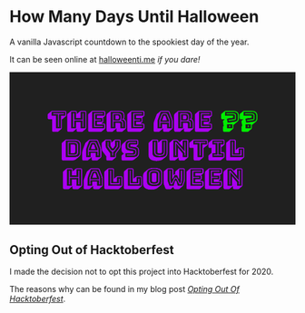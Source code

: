 # How Many Days Until Halloween

A vanilla Javascript countdown to the spookiest day of the year.

It can be seen online at [halloweenti.me](https://halloweenti.me) *if you dare!*

![](assets/social-preview.png)

## Opting Out of Hacktoberfest

I made the decision not to opt this project into Hacktoberfest for 2020.

The reasons why can be found in my blog post *[Opting Out Of Hacktoberfest](https://shannoncrabill.com/blog/opting-out-of-hacktoberfest/)*.
